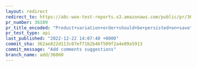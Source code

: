 ```yaml
---
layout: redirect
redirect_to: https://a8c-woo-test-reports.s3.amazonaws.com/public/pr/36109/api/index.html
pr_number: 36109
pr_title_encoded: "Product+variation+order+should+be+persisted+on+save"
pr_test_type: api
last_published: "2022-12-22 14:07:40 +0000"
commit_sha: 362ae822d113c07ef71b2b46f509f2a4e09a5913
commit_message: "Add comments suggestions"
branch_name: add/36060
---
```

